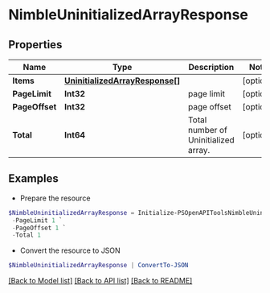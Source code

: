 # NimbleUninitializedArrayResponse
## Properties

Name | Type | Description | Notes
------------ | ------------- | ------------- | -------------
**Items** | [**UninitializedArrayResponse[]**](UninitializedArrayResponse.md) |  | [optional] 
**PageLimit** | **Int32** | page limit | [optional] 
**PageOffset** | **Int32** | page offset | [optional] 
**Total** | **Int64** | Total number of Uninitialized array. | [optional] 

## Examples

- Prepare the resource
```powershell
$NimbleUninitializedArrayResponse = Initialize-PSOpenAPIToolsNimbleUninitializedArrayResponse  -Items null `
 -PageLimit 1 `
 -PageOffset 1 `
 -Total 1
```

- Convert the resource to JSON
```powershell
$NimbleUninitializedArrayResponse | ConvertTo-JSON
```

[[Back to Model list]](../README.md#documentation-for-models) [[Back to API list]](../README.md#documentation-for-api-endpoints) [[Back to README]](../README.md)

